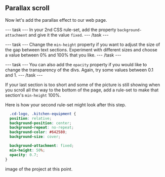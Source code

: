 ## Parallax scroll

Now let's add the parallax effect to our web page. 

--- task ---
In your 2nd CSS rule-set, add the property ```background-attachment``` and give it the value ```fixed```.
--- /task ---

--- task ---
Change the ```min-height``` property if you want to adjust the size of the gap between text sections. Experiment with different sizes and choose a value between 0% and 100% that you like.
--- /task ---

--- task ---
You can also add the ```opacity``` property if you would like to change the transparency of the divs. Again, try some values between 0.1 and 1.
--- /task ---

If your last section is too short and some of the picture is still showing when you scroll all the way to the bottom of the page, add a rule-set to make that section's ```min-height``` 100%.

Here is how your second rule-set might look after this step.
```css
  .cd-logo, .kitchen-equipment {
  position: relative;
  background-position: center;
  background-repeat: no-repeat;
  background-color: #642580;
  background-size: cover;

  background-attachment: fixed;
  min-height: 50%;
  opacity: 0.7;
}
```

image of the project at this point.